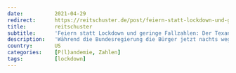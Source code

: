 ```yaml
---
date:          2021-04-29
redirect:      https://reitschuster.de/post/feiern-statt-lockdown-und-geringe-fallzahlen-der-texanische-weg/
title:         reitschuster
subtitle:      'Feiern statt Lockdown und geringe Fallzahlen: Der Texanische Weg'
description:   'Während die Bundesregierung die Bürger jetzt nachts wegsperrt und auch tagsüber das Leben so weit es geht gegen null fährt, finden in Texas Großereignisse statt. Und von einem Massensterben dort ist nichts bekannt. Die deutschen Medien ignorieren den Texanischen Weg weitgehend.'
country:       US
categories:    [P(l)andemie, Zahlen]
tags:          [lockdown]
---
```

